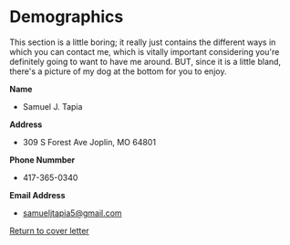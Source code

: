 # Demographics
This section is a little boring; it really just contains the different ways in which you can contact me, which is vitally important considering you're definitely going to want to have me around. BUT, since it is a little bland, there's a picture of my dog at the bottom for you to enjoy.

**Name**
- Samuel J. Tapia

**Address**
- 309 S Forest Ave Joplin, MO 64801

**Phone Nummber**
- 417-365-0340

**Email Address**
- samueljtapia5@gmail.com

[Return to cover letter](https://github.com/SJTapia/resume/tree/main)
